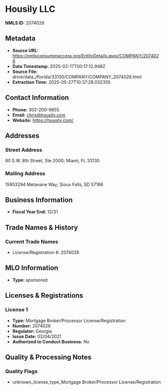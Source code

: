 # Housily LLC

**NMLS ID:** 2074026

## Metadata
- **Source URL:** https://nmlsconsumeraccess.org/EntityDetails.aspx/COMPANY/2074026
- **Data Timestamp:** 2025-02-17T00:17:12.948Z
- **Source File:** drive/data_/florida/33130/COMPANY/COMPANY_2074026.html
- **Extraction Time:** 2025-05-27T10:37:28.032355

## Contact Information
- **Phone:** 302-200-9655
- **Email:** chris@housily.com
- **Website:** https://housily.com/

## Addresses
### Street Address
80 S.W. 8th Street, Ste 2000; Miami, FL 33130

### Mailing Address
15953294 Metavane Way; Sioux Falls, SD 57186

## Business Information
- **Fiscal Year End:** 12/31

## Trade Names & History
### Current Trade Names
- License/Registration #: 2074026

## MLO Information
- **Type:** sponsored

## Licenses & Registrations

### License 1
- **Type:** Mortgage Broker/Processor License/Registration
- **Number:** 2074026
- **Regulator:** Georgia
- **Issue Date:** 02/04/2021
- **Authorized to Conduct Business:** No

## Quality & Processing Notes
### Quality Flags
- unknown_license_type_Mortgage Broker/Processor License/Registration
